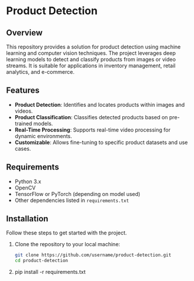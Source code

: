# Product Detection

## Overview
This repository provides a solution for product detection using machine learning and computer vision techniques. The project leverages deep learning models to detect and classify products from images or video streams. It is suitable for applications in inventory management, retail analytics, and e-commerce.

## Features
- **Product Detection**: Identifies and locates products within images and videos.
- **Product Classification**: Classifies detected products based on pre-trained models.
- **Real-Time Processing**: Supports real-time video processing for dynamic environments.
- **Customizable**: Allows fine-tuning to specific product datasets and use cases.

## Requirements
- Python 3.x
- OpenCV
- TensorFlow or PyTorch (depending on model used)
- Other dependencies listed in `requirements.txt`

## Installation

Follow these steps to get started with the project.

1. Clone the repository to your local machine:
   ```bash
   git clone https://github.com/username/product-detection.git
   cd product-detection

2. pip install -r requirements.txt
